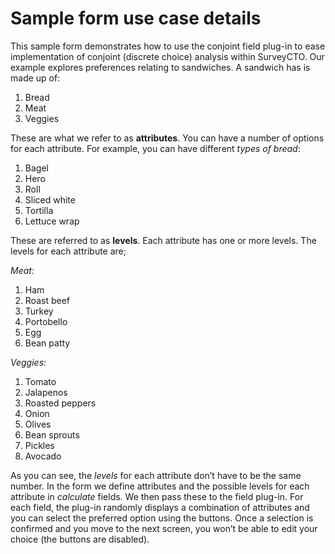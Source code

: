 # Sample form use case details

This sample form demonstrates how to use the conjoint field plug-in to ease implementation of conjoint (discrete choice) analysis within SurveyCTO. Our example explores preferences relating to sandwiches. A sandwich has is made up of:



1. Bread
2. Meat
3. Veggies

These are what we refer to as **attributes**. You can have a number of options for each attribute. For example, you can have different *types of bread*: 



1. Bagel
2. Hero
3. Roll
4. Sliced white
5. Tortilla
6. Lettuce wrap

These are referred to as **levels**. Each attribute has one or more levels. The levels for each attribute are;

*Meat:*



1. Ham
2. Roast beef
3. Turkey
4. Portobello
5. Egg
6. Bean patty

*Veggies:*



1. Tomato
2. Jalapenos
3. Roasted peppers
4. Onion
5. Olives
6. Bean sprouts
7. Pickles
8. Avocado

As you can see, the *levels* for each attribute don’t have to be the same number. In the form we define attributes and the possible levels for each attribute in _calculate_ fields. We then pass these to the field plug-in. For each field, the plug-in randomly displays a combination of attributes and you can select the preferred option using the buttons. Once a selection is confirmed and you move to the next screen, you won’t be able to edit your choice (the buttons are disabled). 
